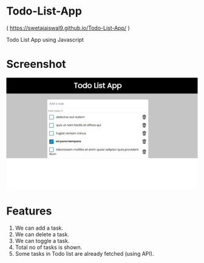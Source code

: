 # Todo-List-App

( https://swetajaiswal9.github.io/Todo-List-App/ )

Todo List App using Javascript

# Screenshot

![](https://github.com/SwetaJaiswal9/Todo-List-App/blob/master/Todo%20List%20Screenshot.jpg)

# Features

1. We can add a task.
2. We can delete a task.
3. We can toggle a task.
4. Total no of tasks is shown.
5. Some tasks in Todo list are already fetched (using API).
